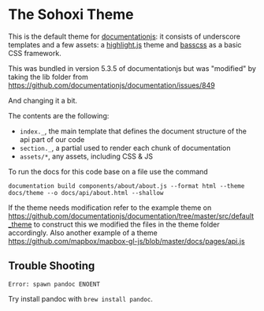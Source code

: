 # The Sohoxi Theme

This is the default theme for [documentationjs](https://github.com/documentationjs):
it consists of underscore templates and a few assets: a [highlight.js](https://highlightjs.org/)
theme and [basscss](http://www.basscss.com/) as a basic CSS framework.

This was bundled in version 5.3.5 of documentationjs but was "modified" by taking the lib folder
from https://github.com/documentationjs/documentation/issues/849

And changing it a bit.

The contents are the following:

* `index._`, the main template that defines the document structure of the api part of our code
* `section._`, a partial used to render each chunk of documentation
* `assets/*`, any assets, including CSS & JS

To run the docs for this code base on a file use the command

```
documentation build components/about/about.js --format html --theme docs/theme --o docs/api/about.html --shallow
```

If the theme needs modification refer to the example theme on https://github.com/documentationjs/documentation/tree/master/src/default_theme to construct this we modified the files in the theme folder accordingly. Also another example of a theme https://github.com/mapbox/mapbox-gl-js/blob/master/docs/pages/api.js


## Trouble Shooting

```
Error: spawn pandoc ENOENT
```

Try install pandoc with `brew install pandoc`.
